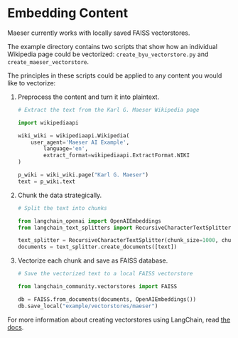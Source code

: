 # Embedding Content

Maeser currently works with locally saved FAISS vectorstores.

The example directory contains two scripts that show how an individual Wikipedia page could be vectorized: 
`create_byu_vectorstore.py` and `create_maeser_vectorstore`. 

The principles in these scripts could be applied to any content you would like to vectorize:
1) Preprocess the content and turn it into plaintext.
    ```python
    # Extract the text from the Karl G. Maeser Wikipedia page

    import wikipediaapi

    wiki_wiki = wikipediaapi.Wikipedia(
        user_agent='Maeser AI Example',
            language='en',
            extract_format=wikipediaapi.ExtractFormat.WIKI
    )

    p_wiki = wiki_wiki.page("Karl G. Maeser")
    text = p_wiki.text
    ```
2) Chunk the data strategically.
    ```python
    # Split the text into chunks

    from langchain_openai import OpenAIEmbeddings
    from langchain_text_splitters import RecursiveCharacterTextSplitter

    text_splitter = RecursiveCharacterTextSplitter(chunk_size=1000, chunk_overlap=100)
    documents = text_splitter.create_documents([text])
    ```
3) Vectorize each chunk and save as FAISS database. 
    ```python
    # Save the vectorized text to a local FAISS vectorstore

    from langchain_community.vectorstores import FAISS

    db = FAISS.from_documents(documents, OpenAIEmbeddings())
    db.save_local("example/vectorstores/maeser")
    ```

For more information about creating vectorstores using LangChain, read [the docs](https://python.langchain.com/v0.1/docs/modules/data_connection/vectorstores/).